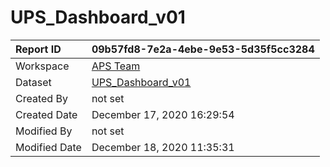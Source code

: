



# UPS_Dashboard_v01

|Report ID|09b57fd8-7e2a-4ebe-9e53-5d35f5cc3284|
| :--- | :--- |
|Workspace|[APS Team](../Workspaces/APS-Team.md)|
|Dataset|[UPS_Dashboard_v01](../Datasets/UPS_Dashboard_v01.md)|
|Created By|not set|
|Created Date|December 17, 2020 16:29:54|
|Modified By|not set|
|Modified Date|December 18, 2020 11:35:31|
